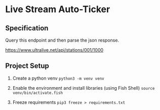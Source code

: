 # Live Stream Auto-Ticker


## Specification

Query this endpoint and then parse the json response.

https://www.ultralive.net/api/stations/001/1000

## Project Setup

1. Create a python venv
`python3 -m venv venv`

2. Enable the environment and install libraries
(using Fish Shell)
`source venv/bin/activate.fish`

3. Freeze requirements
`pip3 freeze > requirements.txt`
